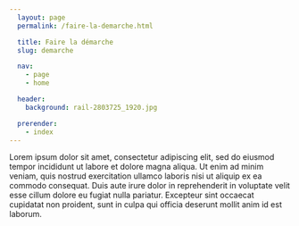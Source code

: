 ```yaml
---
  layout: page
  permalink: /faire-la-demarche.html

  title: Faire la démarche
  slug: demarche

  nav:
    - page
    - home

  header:
    background: rail-2803725_1920.jpg

  prerender:
    - index
---
```


Lorem ipsum dolor sit amet, consectetur adipiscing elit, sed do eiusmod tempor
incididunt ut labore et dolore magna aliqua. Ut enim ad minim veniam, quis nostrud
exercitation ullamco laboris nisi ut aliquip ex ea commodo consequat. Duis aute
irure dolor in reprehenderit in voluptate velit esse cillum dolore eu fugiat nulla
pariatur. Excepteur sint occaecat cupidatat non proident, sunt in culpa qui officia
deserunt mollit anim id est laborum.
